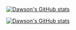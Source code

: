 
[![Dawson's GitHub stats](https://github-readme-stats.vercel.app/api?username=Dawsonkw)](https://github.com/anuraghazra/github-readme-stats)

[![Dawson's GitHub stats](https://github-readme-stats.vercel.app/api?username=Dawsonkw)](https://github.com/anuraghazra/github-readme-repocard)
<!--
**Dawsonkw/dawsonkw** is a ✨ _special_ ✨ repository because its `README.md` (this file) appears on your GitHub profile.

Here are some ideas to get you started:

- 🔭 I’m currently working on ...
- 🌱 I’m currently learning ...
- 👯 I’m looking to collaborate on ...
- 🤔 I’m looking for help with ...
- 💬 Ask me about ...
- 📫 How to reach me: ...
- 😄 Pronouns: ...
- ⚡ Fun fact: ...
-->
